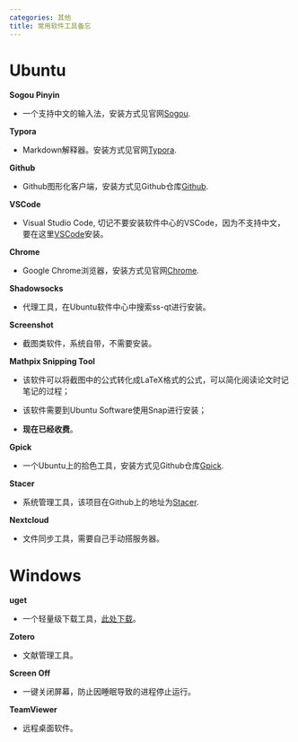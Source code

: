 ```yaml
---
categories: 其他
title: 常用软件工具备忘
---
```


# Ubuntu

**Sogou Pinyin**

- 一个支持中文的输入法，安装方式见官网[Sogou](https://pinyin.sogou.com/linux/).

**Typora**

- Markdown解释器。安装方式见官网[Typora](https://typora.io/).

**Github**

- Github图形化客户端，安装方式见Github仓库[Github](https://github.com/shiftkey/desktop).

**VSCode**

- Visual Studio Code, 切记不要安装软件中心的VSCode，因为不支持中文，要在这里[VSCode](https://code.visualstudio.com/docs/setup/linux)安装。

**Chrome**

- Google Chrome浏览器，安装方式见官网[Chrome](https://www.google.cn/chrome/index.html).

**Shadowsocks**

- 代理工具，在Ubuntu软件中心中搜索ss-qt进行安装。

**Screenshot**

- 截图类软件，系统自带，不需要安装。

**Mathpix Snipping Tool**

- 该软件可以将截图中的公式转化成LaTeX格式的公式，可以简化阅读论文时记笔记的过程；

- 该软件需要到Ubuntu Software使用Snap进行安装；
- **现在已经收费**。

**Gpick**

- 一个Ubuntu上的拾色工具，安装方式见Github仓库[Gpick](https://github.com/thezbyg/gpick).

**Stacer**

- 系统管理工具，该项目在Github上的地址为[Stacer](https://github.com/oguzhaninan/Stacer).

**Nextcloud**

- 文件同步工具，需要自己手动搭服务器。

# Windows

**uget**

- 一个轻量级下载工具，[此处下载](https://ugetdm.com/)。

**Zotero**

- 文献管理工具。

**Screen Off**

- 一键关闭屏幕，防止因睡眠导致的进程停止运行。

**TeamViewer**

- 远程桌面软件。



